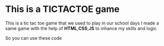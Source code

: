 # This is a TICTACTOE game 

This is a tic tac toe game that we used to play in our school days 
I made a same game with the help of <B>HTML</B>,<B>CSS</B>,<B>JS</B>
to inhance my skills and logic 


So you can use these code
